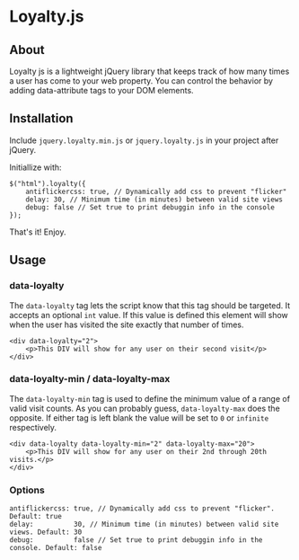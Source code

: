 # Loyalty.js

## About

Loyalty js is a lightweight jQuery library that keeps track of how many times a user has come to your web property. You can control the behavior by adding data-attribute tags to your DOM elements.

## Installation

Include `jquery.loyalty.min.js` or `jquery.loyalty.js` in your project after jQuery.

Initiallize with:

```
$("html").loyalty({
	antiflickercss: true, // Dynamically add css to prevent "flicker"
	delay: 30, // Minimum time (in minutes) between valid site views
	debug: false // Set true to print debuggin info in the console
});
```
That's it! Enjoy.

## Usage

### data-loyalty

The `data-loyalty` tag lets the script know that this tag should be targeted. It accepts an optional `int` value. If this value is defined this element will show when the user has visited the site exactly that number of times.

```
<div data-loyalty="2">
	<p>This DIV will show for any user on their second visit</p>
</div>
```

### data-loyalty-min / data-loyalty-max

The `data-loyalty-min` tag is used to define the minimum value of a range of valid visit counts. As you can probably guess, `data-loyalty-max` does the opposite. If either tag is left blank the value will be set to `0` or `infinite` respectively.

```
<div data-loyalty data-loyalty-min="2" data-loyalty-max="20">
	<p>This DIV will show for any user on their 2nd through 20th visits.</p>
</div>
```

### Options

```
antiflickercss: true, // Dynamically add css to prevent "flicker". Default: true
delay:          30, // Minimum time (in minutes) between valid site views. Default: 30
debug:          false // Set true to print debuggin info in the console. Default: false
```